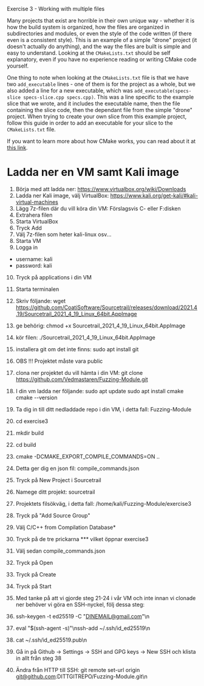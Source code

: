 Exercise 3 - Working with multiple files

Many projects that exist are horrible in their own unique way - whether it is how the build system is organized, how the files are organized in subdirectories and modules, or even the style of the code written (if there even is a consistent style). This is an example of a simple "drone" project (it doesn't actually do anything), and the way the files are built is simple and easy to understand. Looking at the `CMakeLists.txt` should be self explanatory, even if you have no experience reading or
writing CMake code yourself.

One thing to note when looking at the `CMakeLists.txt` file is that we have two `add_executable` lines - one of them is for the project as a whole, but we also added a line for a new executable, which was `add_executable(specs-slice specs-slice.cpp specs.cpp)`. This was a line specific to the example slice that we wrote, and it includes the executable name, then the file containing the slice code, then the dependant file from the simple "drone" project. When trying to create your own slice from this example project, follow this guide in order to add an executable for your slice to the `CMakeLists.txt` file. 

If you want to learn more about how CMake works, you can read about it at [this link](https://www.jetbrains.com/help/clion/quick-cmake-tutorial.html).


# Ladda ner en VM samt Kali image
1. Börja med att ladda ner: https://www.virtualbox.org/wiki/Downloads 
2. Ladda ner Kali image, välj VirtualBox: https://www.kali.org/get-kali/#kali-virtual-machines 
3. Lägg 7z-filen där du vill köra din VM: Förslagsvis C- eller F:disken
4. Extrahera filen
5. Starta VirtualBox
6. Tryck Add
7. Välj 7z-filen som heter kali-linux osv...
8. Starta VM
9. Logga in
- username: kali
- password: kali

10. Tryck på applications i din VM
11. Starta terminalen
12. Skriv följande: 
wget https://github.com/CoatiSoftware/Sourcetrail/releases/download/2021.4.19/Sourcetrail_2021_4_19_Linux_64bit.AppImage
13. ge behörig:
chmod +x Sourcetrail_2021_4_19_Linux_64bit.AppImage
14. kör filen:
./Sourcetrail_2021_4_19_Linux_64bit.AppImage

15. installera git om det inte finns:
sudo apt install git
16. OBS !!! Projektet måste vara public
17. clona ner projektet du vill hämta i din VM:
git clone https://github.com/Vedmastaren/Fuzzing-Module.git 
18. I din vm ladda ner följande:
sudo apt update
sudo apt install cmake
cmake --version
19. Ta dig in till ditt nedladdade repo i din VM, i detta fall: Fuzzing-Module
20. cd exercise3
21. mkdir build
22. cd build
23. cmake -DCMAKE_EXPORT_COMPILE_COMMANDS=ON ..
24. Detta ger dig en json fil:
compile_commands.json

25. Tryck på New Project i Sourcetrail
26. Namege ditt projekt: sourcetrail
27. Projektets filsökväg, i detta fall: /home/kali/Fuzzing-Module/exercise3
28. Tryck på "Add Source Group"
29. Välj C/C++ from Compilation Database*
30. Tryck på de tre prickarna *** vilket öppnar exercise3
31. Välj sedan compile_commands.json
32. Tryck på Open
33. Tryck på Create
34. Tryck på Start

35. Med tanke på att vi gjorde steg 21-24 i vår VM och inte innan vi clonade ner behöver vi göra en SSH-nyckel, följ dessa steg:
36. ssh-keygen -t ed25519 -C "DINEMAIL@gmail.com"\n
37. eval "$(ssh-agent -s)"\nssh-add ~/.ssh/id_ed25519\n
38. cat ~/.ssh/id_ed25519.pub\n
39. Gå in på Github -> Settings -> SSH and GPG keys -> New SSH och klista in allt från steg 38
40. Ändra från HTTP till SSH:
git remote set-url origin git@github.com:DITTGITREPO/Fuzzing-Module.git\n
